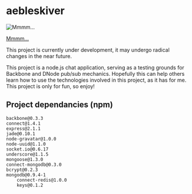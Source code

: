 # aebleskiver

![Mmmm...](http://upload.wikimedia.org/wikipedia/commons/0/04/Aebleskiver.jpg)

[Mmmm...](http://en.wikipedia.org/wiki/%C3%86bleskiver)

This project is currently under development, it may undergo radical changes in the near future.

This project is a node.js chat application, serving as a testing grounds for Backbone and DNode
pub/sub mechanics.  Hopefully this can help others learn how to use the technologies involved in 
this project, as it has for me.  This project is only for fun, so enjoy!

## Project dependancies (npm)

    backbone@0.3.3
    connect@1.4.1
    express@2.1.1
    jade@0.10.1
    node-gravatar@1.0.0
    node-uuid@1.1.0
    socket.io@0.6.17
    underscore@1.1.5
    mongoose@1.3.0
    connect-mongodb@0.3.0
    bcrypt@0.2.3
    mongodb@0.9.4-1
        connect-redis@1.0.0
        keys@0.1.2